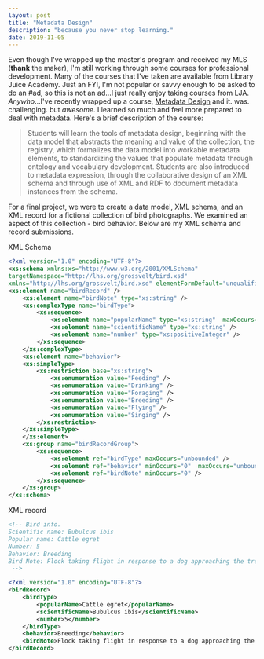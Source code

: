 ```yaml
---
layout: post
title: "Metadata Design"
description: "because you never stop learning."
date: 2019-11-05
---
```


Even though I've wrapped up the master's program and received my MLS (**thank** the maker), I'm still working through some courses for professional development. Many of the courses that I've taken are available from Library Juice Academy. Just an FYI, I'm not popular or savvy enough to be asked to do an #ad, so this is not an ad...I just really enjoy taking courses from LJA. *Anywho*...I've recently wrapped up a course, [Metadata Design](https://www.libraryjuiceacademy.com/105-metadata-design.php) and it. was. challenging. but *awesome*. I learned so much and feel more prepared to deal with metadata. Here's a brief description of the course:
> Students will learn the tools of metadata design, beginning with the data model that abstracts the meaning and value of the collection, the registry, which formalizes the data model into workable metadata elements, to standardizing the values that populate metadata through ontology and vocabulary development. Students are also introduced to metadata expression, through the collaborative design of an XML schema and through use of XML and RDF to document metadata instances from the schema.


For a final project, we were to create a data model, XML schema, and an XML record for a fictional collection of bird photographs. We examined an aspect of this collection - bird behavior. Below are my XML schema and record submissions.

XML Schema 

```XML
<?xml version="1.0" encoding="UTF-8"?>
<xs:schema xmlns:xs="http://www.w3.org/2001/XMLSchema"
targetNamespace="http://lhs.org/grossvelt/bird.xsd"
xmlns="http://lhs.org/grossvelt/bird.xsd" elementFormDefault="unqualified">
<xs:element name="birdRecord" />
	<xs:element name="birdNote" type="xs:string" />
	<xs:complexType name="birdType">
		<xs:sequence>
			<xs:element name="popularName" type="xs:string"  maxOccurs="unbounded" /> 
			<xs:element name="scientificName" type="xs:string" />
			<xs:element name="number" type="xs:positiveInteger" />
		</xs:sequence>
	</xs:complexType>
	<xs:element name="behavior">
	<xs:simpleType>
		<xs:restriction base="xs:string">
			<xs:enumeration value="Feeding" />
			<xs:enumeration value="Drinking" />
			<xs:enumeration value="Foraging" />
			<xs:enumeration value="Breeding" />
			<xs:enumeration value="Flying" />
			<xs:enumeration value="Singing" />
		</xs:restriction>
	</xs:simpleType>
	</xs:element>
	<xs:group name="birdRecordGroup">
		<xs:sequence>
			<xs:element ref="birdType" maxOccurs="unbounded" />
			<xs:element ref="behavior" minOccurs="0"  maxOccurs="unbounded" /> 
			<xs:element ref="birdNote" minOccurs="0" />
		</xs:sequence>
	</xs:group>
</xs:schema>
```


XML record

```XML
<!-- Bird info.
Scientific name: Bubulcus ibis
Popular name: Cattle egret
Number: 5
Behavior: Breeding
Bird Note: Flock taking flight in response to a dog approaching the tree.
 -->

<?xml version="1.0" encoding="UTF-8"?>
<birdRecord>
	<birdType>
		<popularName>Cattle egret</popularName>
		<scientificName>Bubulcus ibis</scientificName>
		<number>5</number>
	</birdType>
	<behavior>Breeding</behavior>
	<birdNote>Flock taking flight in response to a dog approaching the tree.</birdNote>
</birdRecord>
```
